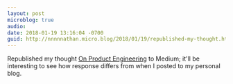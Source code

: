 ```yaml
---
layout: post
microblog: true
audio: 
date: 2018-01-19 13:16:04 -0700
guid: http://nnnnnathan.micro.blog/2018/01/19/republished-my-thought.html
---
```

Republished my thought [On Product Engineering](https://medium.com/@nyergler/on-product-engineering-fc415360e5d5) to Medium; it'll be interesting to see how response differs from when I posted to my personal blog.
